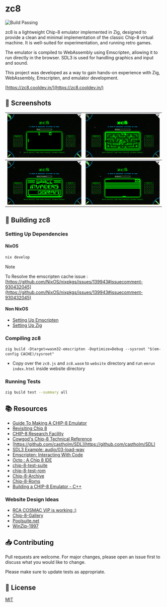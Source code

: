 # zc8

![Build Passing](https://github.com/gopi487krishna/zc8/actions/workflows/action.yml/badge.svg)

zc8 is a lightweight Chip-8 emulator implemented in Zig, designed to provide a clean and minimal implementation of the classic Chip-8 virtual machine. It is well-suited for experimentation, and running retro games.

The emulator is compiled to WebAssembly using Emscripten, allowing it to run directly in the browser. SDL3 is used for handling graphics and input and sound.

This project was developed as a way to gain hands-on experience with Zig, WebAssembly, Emscripten, and emulator development.

[https://zc8.cooldev.in/](https://zc8.cooldev.in/)

## 📸 Screenshots

|           ![Pong](docs/img/pong.png)           |     ![Blinky](docs/img/blinky.png)     |
| :--------------------------------------------: | :------------------------------------: |
| ![Space Invaders](docs/img/space_invaders.png) | ![Breakout](docs/img/breakout.png) |

## 🔨 Building zc8

### Setting Up Dependencies

#### NixOS
```bash
nix develop
```

> [!NOTE]  
> To Resolve the emscripten cache issue : [https://github.com/NixOS/nixpkgs/issues/139943#issuecomment-930432045](https://github.com/NixOS/nixpkgs/issues/139943#issuecomment-930432045)

#### Non NixOS

- [Setting Up Emscripten](https://emscripten.org/docs/getting_started/downloads.html)
- [Setting Up Zig](https://ziglang.org/learn/getting-started/)

### Compiling zc8

```
zig build -Dtarget=wasm32-emscripten -Doptimize=Debug --sysroot "$(em-config CACHE)/sysroot"
```

- Copy over the `zc8.js` and `zc8.wasm` to `website` directory and run `emrun index.html` inside website directory 

### Running Tests
```bash
zig build test --summary all
```

## 📚 Resources
- [Guide To Making A CHIP-8 Emulator](https://tobiasvl.github.io/blog/write-a-chip-8-emulator/)
- [Revisiting Chip 8](https://faizilham.github.io/revisiting-chip8)
- [CHIP-8 Research Facility](https://chip-8.github.io/)
- [Cowgod's Chip-8 Technical Reference](http://devernay.free.fr/hacks/chip8/C8TECH10.HTM)
- [https://github.com/castholm/SDL](https://github.com/castholm/SDL)
- [SDL3 Example: audio/03-load-wav](https://examples.libsdl.org/SDL3/audio/03-load-wav/)
- [Emscripten: Interacting With Code](https://emscripten.org/docs/porting/connecting_cpp_and_javascript/Interacting-with-code.html)
- [Octo : A Chip 8 IDE](https://johnearnest.github.io/Octo/)
- [chip-8-test-suite](https://github.com/Timendus/chip8-test-suite)
- [chip-8-test-rom](https://github.com/corax89/chip8-test-rom)
- [Chip-8-Archive](https://johnearnest.github.io/chip8Archive/)
- [Chip-8-Roms](https://github.com/kripod/chip8-roms)
- [Building a CHIP-8 Emulator - C++](https://austinmorlan.com/posts/chip8_emulator/)

### Website Design Ideas

- [RCA COSMAC VIP is working :)](https://www.reddit.com/r/vintagecomputing/s/VXSFP08Yhc)
- [Chip-8-Gallery](https://www.cosmacvip.com/GALLERY/GALLERY.php)
- [Poolsuite.net](https://poolsuite.net/)
- [WinZip-1997](https://webflow.com/made-in-webflow/website/winzip-1997)

## 📥 Contributing

Pull requests are welcome. For major changes, please open an issue first
to discuss what you would like to change.

Please make sure to update tests as appropriate.

## 📜 License

[MIT](https://choosealicense.com/licenses/mit/)
